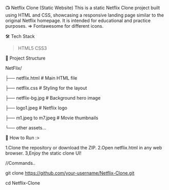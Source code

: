 📺 Netflix Clone (Static Website)
This is a static Netflix Clone project built using HTML and CSS, showcasing a responsive landing page similar to the original Netflix homepage. 
It is intended for educational and practice purposes.
=> Fontawesome for different icons.

🛠️ Tech Stack
> HTML5
> CSS3



📁 Project Structure



NetFlix/



├── netflix.html          # Main HTML file




├── netflix.css           # Styling for the layout



├── netflix-bg.jpg        # Background hero image



├── logo1.jpeg            # Netflix logo



├── m1.jpeg to m7.jpeg    # Movie thumbnails 



└── other assets...

🚀 How to Run :>

1.Clone the repository or download the ZIP.
2.Open netflix.html in any web browser.
3,Enjoy the static clone UI!

//Commands..





  git clone https://github.com/your-username/Netflix-Clone.git




  
  cd Netflix-Clone
